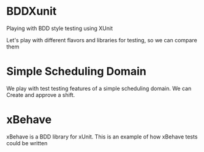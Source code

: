 # BDDXunit
Playing with BDD style testing using XUnit

Let's play with different flavors and libraries for testing, so we can compare them

# Simple Scheduling Domain

We play with test testing features of a simple scheduling domain. We can Create and approve a shift.

# xBehave

xBehave is a BDD library for xUnit. This is an example of how xBehave tests could be written

